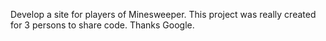 Develop a site for players of Minesweeper.
This project was really created for 3 persons to share code.
Thanks Google.